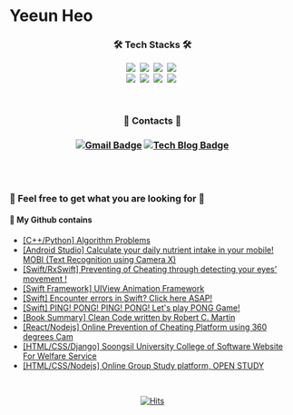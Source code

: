 # Yeeun Heo
<h3 align="center">🛠 Tech Stacks 🛠</h3>

<p align="center">
  <img src="https://img.shields.io/badge/C++-00599C?style=flat-square&logo=C%2B%2B&logoColor=white"/></a>&nbsp 
  <img src="https://img.shields.io/badge/Swift-FA7343?style=flat-square&logo=Swift&logoColor=white"/></a>&nbsp 
  <img src="https://img.shields.io/badge/Java-007396?style=flat-square&logo=Java&logoColor=white"/></a>&nbsp 
  <img src="https://img.shields.io/badge/Python-3766AB?style=flat-square&logo=Python&logoColor=white"/></a>&nbsp 
  <br />
  <img src="https://img.shields.io/badge/C-A8B9CC?style=flat-square&logo=C&logoColor=white"/></a>&nbsp 
  <img src="https://img.shields.io/badge/html-E34F26?style=flat-square&logo=html5&logoColor=white"/></a>&nbsp 
  <img src="https://img.shields.io/badge/css-1572B6?style=flat-square&logo=css3&logoColor=white"/></a>&nbsp 
  <img src="https://img.shields.io/badge/Javascript-ffb13b?style=flat-square&logo=javascript&logoColor=white"/></a>&nbsp 
</p>

<br />

<div align=center>
<h3> 📱 Contacts 📱 <h3>
	
[![Gmail Badge](https://img.shields.io/badge/Gmail-d14836?style=flat-square&logo=Gmail&logoColor=white&link=mailto:gjdpdms2005@gmail.com)](mailto:gjdpdms2005@gmail.com) 
    [![Tech Blog Badge](http://img.shields.io/badge/-Tech%20blog-black?style=flat-square&logo=github&link=https://blog.naver.com/0_0yeggy)](https://blog.naver.com/0_0yeggy)
</div>

<br />
	
<!-- <div align=center>

  [![Top Langs](https://github-readme-stats.vercel.app/api/top-langs/?username=yeahsilver&layout=compact)](https://github.com/anuraghazra/github-readme-stats)

  </div> -->
	
<br />
	
  
### 🔭  Feel free to get what you are looking for 🔭
#### 📍 My Github contains
- [[C++/Python] Algorithm Problems](https://github.com/yeahsilver/algorithm)
- [[Android Studio] Calculate your daily nutrient intake in your mobile! MOBI (Text Recognition using Camera X)](https://github.com/yeahsilver/MOBI)
- [[Swift/RxSwift] Preventing of Cheating through detecting your eyes' movement !](https://github.com/SSU-IMonitor/imonitor-app)
- [[Swift Framework] UIView Animation Framework](https://github.com/yeahsilver/SwiftUIViewAnimation)
- [[Swift] Encounter errors in Swift? Click here ASAP!](https://github.com/yeahsilver/swift-error-compilation)
- [[Swift] PING! PONG! PING! PONG! Let's play PONG Game!](https://github.com/yeahsilver/Pong-Game)
- [[Book Summary] Clean Code written by Robert C. Martin](https://github.com/yeahsilver/Clean_code)
- [[React/Nodejs] Online Prevention of Cheating Platform using 360 degrees Cam](https://github.com/2020pingus/camtact_document)
- [[HTML/CSS/Django] Soongsil University College of Software Website For Welfare Service](https://github.com/jjong0225/HBW)
- [[HTML/CSS/Nodejs] Online Group Study platform, OPEN STUDY](https://github.com/HamInKyou/openstudy)


<br />
	
<div align=center>
	
  [![Hits](https://hits.seeyoufarm.com/api/count/incr/badge.svg?url=https%3A%2F%2Fgithub.com%2Fyeahsilver)](https://hits.seeyoufarm.c022om) 
	
</div>
  
<!--
**yeahsilver/yeahsilver** is a ✨ _special_ ✨ repository because its `README.md` (this file) appears on your GitHub profile.

Here are some ideas to get you started:

- 🔭 I’m currently working on ...
- 🌱 I’m currently learning ...
- 👯 I’m looking to collaborate on ...
- 🤔 I’m looking for help with ...
- 💬 Ask me about ...
- 📫 How to reach me: ...
- 😄 Pronouns: ...
- ⚡ Fun fact: ...
-->
